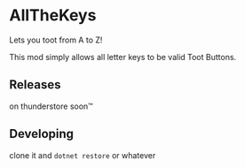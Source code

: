 ﻿# AllTheKeys

Lets you toot from A to Z!

This mod simply allows all letter keys to be valid Toot Buttons.

## Releases

on thunderstore soon:tm:

## Developing

clone it and `dotnet restore` or whatever

